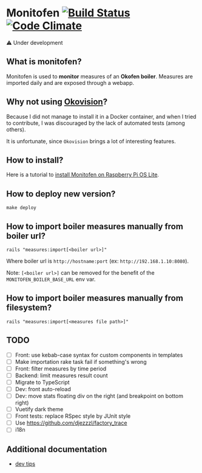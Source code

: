 # Monitofen [![Build Status][ci-image]][ci] [![Code Climate][grade-image]][grade]

:warning: Under development

## What is monitofen?

Monitofen is used to **monitor** measures of an **Okofen boiler**.
Measures are imported daily and are exposed through a webapp.

## Why not using [Okovision](http://okovision.dronek.com)?

Because I did not manage to install it in a Docker container, and when I tried to contribute, I was discouraged by the lack of automated tests (among others).

It is unfortunate, since `Okovision` brings a lot of interesting features.

## How to install?

Here is a tutorial to [install Monitofen on Raspberry Pi OS Lite](doc/infra.md).

## How to deploy new version?

```
make deploy
```

## How to import boiler measures manually from boiler url?

```shell
rails "measures:import[<boiler url>]"
```

Where boiler url is `http://hostname:port` (ex: `http://192.168.1.10:8080`).

Note: `[<boiler url>]` can be removed for the benefit of the `MONITOFEN_BOILER_BASE_URL` env var.

## How to import boiler measures manually from filesystem?

```shell
rails "measures:import[<measures file path>]"
```

## TODO

- [ ] Front: use kebab-case syntax for custom components in templates
- [ ] Make importation rake task fail if something's wrong  
- [ ] Front: filter measures by time period
- [ ] Backend: limit measures result count 
- [ ] Migrate to TypeScript
- [ ] Dev: front auto-reload
- [ ] Dev: move stats floating div on the right (and breakpoint on bottom right) 
- [ ] Vuetify dark theme
- [ ] Front tests: replace RSpec style by JUnit style 
- [ ] Use https://github.com/djezzzl/factory_trace
- [ ] i18n

## Additional documentation

- [dev tips](doc/dev.md)

[ci-image]: https://github.com/jibidus/monitofen/actions/workflows/ci.yml/badge.svg
[ci]: https://github.com/jibidus/monitofen/actions/workflows/ci.yml
[grade-image]: https://codeclimate.com/github/jibidus/monitofen/badges/gpa.svg
[grade]: https://codeclimate.com/github/jibidus/monitofen
